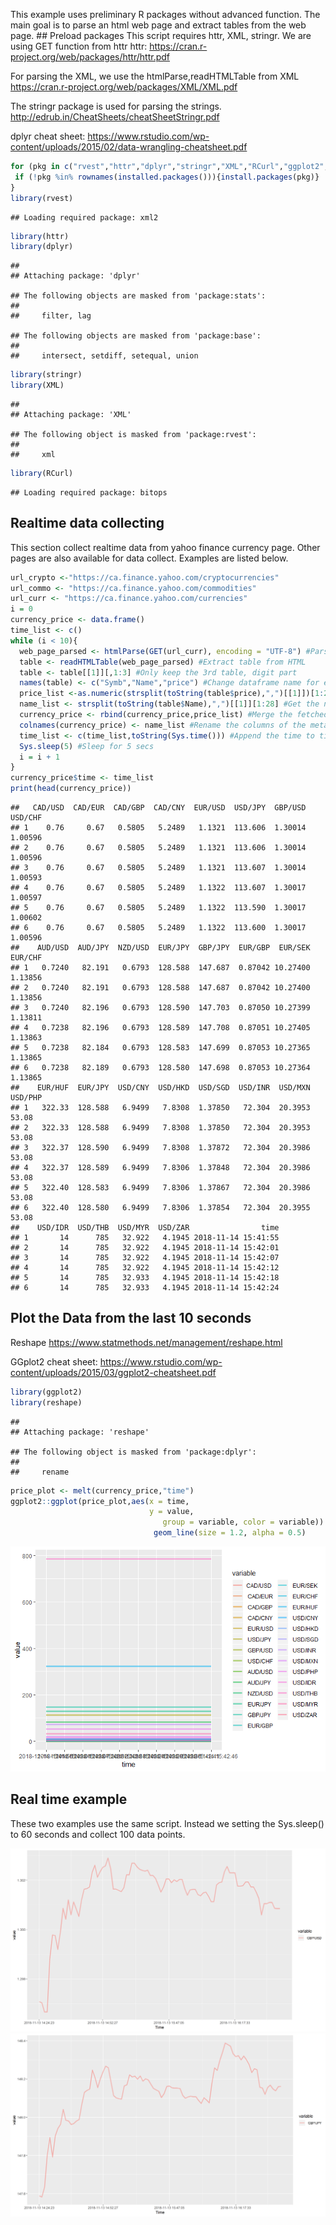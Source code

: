 This example uses preliminary R packages without advanced function. The main goal is to parse an html web page and extract tables from the web page. \#\# Preload packages This script requires httr, XML, stringr. We are using GET function from httr httr: <https://cran.r-project.org/web/packages/httr/httr.pdf>

For parsing the XML, we use the htmlParse,readHTMLTable from XML <https://cran.r-project.org/web/packages/XML/XML.pdf>

The stringr package is used for parsing the strings. <http://edrub.in/CheatSheets/cheatSheetStringr.pdf>

dplyr cheat sheet: <https://www.rstudio.com/wp-content/uploads/2015/02/data-wrangling-cheatsheet.pdf>

``` r
for (pkg in c("rvest","httr","dplyr","stringr","XML","RCurl","ggplot2","reshape")){
 if (!pkg %in% rownames(installed.packages())){install.packages(pkg)}
}
library(rvest)
```

    ## Loading required package: xml2

``` r
library(httr)
library(dplyr)
```

    ## 
    ## Attaching package: 'dplyr'

    ## The following objects are masked from 'package:stats':
    ## 
    ##     filter, lag

    ## The following objects are masked from 'package:base':
    ## 
    ##     intersect, setdiff, setequal, union

``` r
library(stringr)
library(XML)
```

    ## 
    ## Attaching package: 'XML'

    ## The following object is masked from 'package:rvest':
    ## 
    ##     xml

``` r
library(RCurl)
```

    ## Loading required package: bitops

Realtime data collecting
------------------------

This section collect realtime data from yahoo finance currency page. Other pages are also available for data collect. Examples are listed below.

``` r
url_crypto <-"https://ca.finance.yahoo.com/cryptocurrencies"
url_commo <- "https://ca.finance.yahoo.com/commodities"
url_curr <- "https://ca.finance.yahoo.com/currencies"
i = 0 
currency_price <- data.frame()
time_list <- c()
while (i < 10){
  web_page_parsed <- htmlParse(GET(url_curr), encoding = "UTF-8") #Parse the HTML
  table <- readHTMLTable(web_page_parsed) #Extract table from HTML
  table <- table[[1]][,1:3] #Only keep the 3rd table, digit part
  names(table) <- c("Symb","Name","price") #Change dataframe name for easy merge
  price_list <-as.numeric(strsplit(toString(table$price),",")[[1]])[1:28] #Process the data type, for all 28 FX price
  name_list <- strsplit(toString(table$Name),",")[[1]][1:28] #Get the name of the FX
  currency_price <- rbind(currency_price,price_list) #Merge the fetched data into the metadata
  colnames(currency_price) <- name_list #Rename the columns of the metadata
  time_list <- c(time_list,toString(Sys.time())) #Append the time to time_list
  Sys.sleep(5) #Sleep for 5 secs
  i = i + 1
}
currency_price$time <- time_list
print(head(currency_price))
```

    ##   CAD/USD  CAD/EUR  CAD/GBP  CAD/CNY  EUR/USD  USD/JPY  GBP/USD  USD/CHF
    ## 1    0.76     0.67   0.5805   5.2489   1.1321  113.606  1.30014  1.00596
    ## 2    0.76     0.67   0.5805   5.2489   1.1321  113.606  1.30014  1.00596
    ## 3    0.76     0.67   0.5805   5.2489   1.1321  113.607  1.30014  1.00593
    ## 4    0.76     0.67   0.5805   5.2489   1.1322  113.607  1.30017  1.00597
    ## 5    0.76     0.67   0.5805   5.2489   1.1322  113.590  1.30017  1.00602
    ## 6    0.76     0.67   0.5805   5.2489   1.1322  113.600  1.30017  1.00596
    ##    AUD/USD  AUD/JPY  NZD/USD  EUR/JPY  GBP/JPY  EUR/GBP  EUR/SEK  EUR/CHF
    ## 1   0.7240   82.191   0.6793  128.588  147.687  0.87042 10.27400  1.13856
    ## 2   0.7240   82.191   0.6793  128.588  147.687  0.87042 10.27400  1.13856
    ## 3   0.7240   82.196   0.6793  128.590  147.703  0.87050 10.27399  1.13811
    ## 4   0.7238   82.196   0.6793  128.589  147.708  0.87051 10.27405  1.13863
    ## 5   0.7238   82.184   0.6793  128.583  147.699  0.87053 10.27365  1.13865
    ## 6   0.7238   82.189   0.6793  128.580  147.698  0.87053 10.27364  1.13865
    ##    EUR/HUF  EUR/JPY  USD/CNY  USD/HKD  USD/SGD  USD/INR  USD/MXN  USD/PHP
    ## 1   322.33  128.588   6.9499   7.8308  1.37850   72.304  20.3953    53.08
    ## 2   322.33  128.588   6.9499   7.8308  1.37850   72.304  20.3953    53.08
    ## 3   322.37  128.590   6.9499   7.8308  1.37872   72.304  20.3986    53.08
    ## 4   322.37  128.589   6.9499   7.8306  1.37848   72.304  20.3986    53.08
    ## 5   322.40  128.583   6.9499   7.8306  1.37867   72.304  20.3986    53.08
    ## 6   322.40  128.580   6.9499   7.8306  1.37854   72.304  20.3955    53.08
    ##    USD/IDR  USD/THB  USD/MYR  USD/ZAR                time
    ## 1       14      785   32.922   4.1945 2018-11-14 15:41:55
    ## 2       14      785   32.922   4.1945 2018-11-14 15:42:01
    ## 3       14      785   32.922   4.1945 2018-11-14 15:42:07
    ## 4       14      785   32.922   4.1945 2018-11-14 15:42:12
    ## 5       14      785   32.933   4.1945 2018-11-14 15:42:18
    ## 6       14      785   32.933   4.1945 2018-11-14 15:42:24

Plot the Data from the last 10 seconds
--------------------------------------

Reshape <https://www.statmethods.net/management/reshape.html>

GGplot2 cheat sheet: <https://www.rstudio.com/wp-content/uploads/2015/03/ggplot2-cheatsheet.pdf>

``` r
library(ggplot2)
library(reshape)
```

    ## 
    ## Attaching package: 'reshape'

    ## The following object is masked from 'package:dplyr':
    ## 
    ##     rename

``` r
price_plot <- melt(currency_price,"time")
ggplot2::ggplot(price_plot,aes(x = time, 
                               y = value, 
                                  group = variable, color = variable)) + 
                                geom_line(size = 1.2, alpha = 0.5)   
```

![](Yahoo-realtime_files/figure-markdown_github/unnamed-chunk-1-1.png)

Real time example
-----------------

These two examples use the same script. Instead we setting the Sys.sleep() to 60 seconds and collect 100 data points.

![](Yahoo_realtime_files/figure-markdown_github/GBP_USD.png) ![](Yahoo_realtime_files/figure-markdown_github/GBP_JPY.png)
